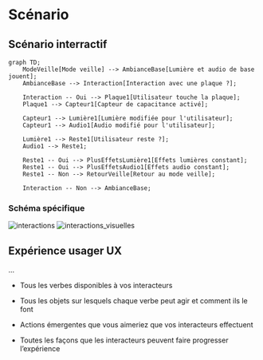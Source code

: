 # Scénario

## Scénario interractif
```mermaid
graph TD;
    ModeVeille[Mode veille] --> AmbianceBase[Lumière et audio de base jouent];
    AmbianceBase --> Interaction[Interaction avec une plaque ?];
    
    Interaction -- Oui --> Plaque1[Utilisateur touche la plaque];
    Plaque1 --> Capteur1[Capteur de capacitance activé];
    
    Capteur1 --> Lumière1[Lumière modifiée pour l'utilisateur];
    Capteur1 --> Audio1[Audio modifié pour l'utilisateur];
    
    Lumière1 --> Reste1[Utilisateur reste ?];
    Audio1 --> Reste1;
    
    Reste1 -- Oui --> PlusEffetsLumière1[Effets lumières constant];
    Reste1 -- Oui --> PlusEffetsAudio1[Effets audio constant];
    Reste1 -- Non --> RetourVeille[Retour au mode veille];
    
    Interaction -- Non --> AmbianceBase;

```
### Schéma spécifique
![interactions](https://github.com/user-attachments/assets/d40775ee-7d48-4004-ac14-93e8e4af9fce)
![interactions_visuelles](https://github.com/user-attachments/assets/e88defce-ce2d-4dfd-8d09-cdc2c1139ec8)

## Expérience usager UX
...

<!-- Ici mettre tous les documents et références concernant la scéanrisation de l'expérience   -->

* Tous les verbes disponibles à vos interacteurs

* Tous les objets sur lesquels chaque verbe peut agir et comment ils le font

* Actions émergentes que vous aimeriez que vos interacteurs effectuent

* Toutes les façons que les interacteurs peuvent faire progresser l’expérience

<!--- 
## Références

* [Scénario Interactif](https://tim-montmorency.com/582523-gestion/#/contenus/2_scenarisation/20_scenario/20_interactif/)
* [Expérience usager UX](https://tim-montmorency.com/582523-gestion/#/contenus/2_scenarisation/20_scenario/40_ux/)
---> 

